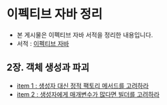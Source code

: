 # 이펙티브 자바 정리
* 본 게시물은 이펙티브 자바 서적을 정리한 내용입니다.
* 서적 : [이펙티브 자바](http://www.yes24.com/Product/Goods/65551284)

## 2장. 객체 생성과 파괴

* [item 1 : 생성자 대신 정적 팩토리 메서드를 고려하라](https://github.com/parkhanbeen/study/blob/master/effective-java/2%EC%9E%A5/1.%EC%83%9D%EC%84%B1%EC%9E%90%20%EB%8C%80%EC%8B%A0%20%EC%A0%95%EC%A0%81%20%ED%8C%A9%ED%84%B0%EB%A6%AC%20%EB%A9%94%EC%84%9C%EB%93%9C%EB%A5%BC%20%EA%B3%A0%EB%A0%A4%ED%95%98%EB%9D%BC.md)
* [item 2 : 생성자에게 매개변수가 많다면 빌더를 고려하라](https://github.com/parkhanbeen/study/blob/master/effective-java/2%EC%9E%A5/2.%EC%83%9D%EC%84%B1%EC%9E%90%EC%97%90%20%EB%A7%A4%EA%B0%9C%EB%B3%80%EC%88%98%EA%B0%80%20%EB%A7%8E%EB%8B%A4%EB%A9%B4%20%EB%B9%8C%EB%8D%94%EB%A5%BC%20%EA%B3%A0%EB%A0%A4%ED%95%98%EB%9D%BC.md)
